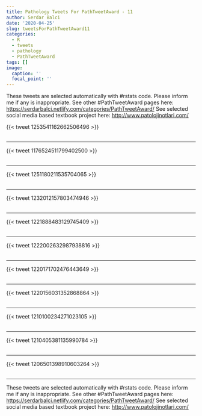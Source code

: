 ```yaml
---
title: Pathology Tweets For PathTweetAward - 11
author: Serdar Balci
date: '2020-04-25'
slug: tweetsForPathTweetAward11
categories:
  - R
  - tweets
  - pathology
  - PathTweetAward
tags: []
image:
  caption: ''
  focal_point: ''
---
```



These tweets are selected automatically with #rstats code. Please inform me if any is inappropriate.
See other #PathTweetAward pages here: https://serdarbalci.netlify.com/categories/PathTweetAward/ 
See selected social media based textbook project here: http://www.patolojinotlari.com/

{{< tweet 1253541162662506496 >}}
<br>
<br>
<hr>
{{< tweet 1176524511799402500 >}}
<br>
<br>
<hr>
{{< tweet 1251180211535704065 >}}
<br>
<br>
<hr>
{{< tweet 1232012157803474946 >}}
<br>
<br>
<hr>
{{< tweet 1221888483129745409 >}}
<br>
<br>
<hr>
{{< tweet 1222002632987938816 >}}
<br>
<br>
<hr>
{{< tweet 1220171702476443649 >}}
<br>
<br>
<hr>
{{< tweet 1220156031352868864 >}}
<br>
<br>
<hr>
{{< tweet 1210100234271023105 >}}
<br>
<br>
<hr>
{{< tweet 1210405381135990784 >}}
<br>
<br>
<hr>
{{< tweet 1206501398910603264 >}}
<br>
<br>
<hr>


These tweets are selected automatically with #rstats code. Please inform me if any is inappropriate.
See other #PathTweetAward pages here: https://serdarbalci.netlify.com/categories/PathTweetAward/ 
See selected social media based textbook project here: http://www.patolojinotlari.com/
